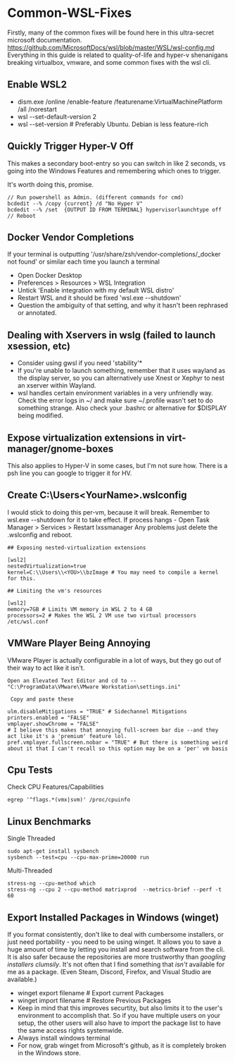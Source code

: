 # Common-WSL-Fixes

Firstly, many of the common fixes will be found here in this ultra-secret microsoft documentation. 
https://github.com/MicrosoftDocs/wsl/blob/master/WSL/wsl-config.md
Everything in this guide is related to quality-of-life and hyper-v shenanigans breaking virtualbox, vmware, and some common fixes with the wsl cli.

## Enable WSL2

+ dism.exe /online /enable-feature /featurename:VirtualMachinePlatform /all /norestart
+ wsl --set-default-version 2
+ wsl --set-version <distribution name> <versionNumber> # Preferably Ubuntu. Debian is less feature-rich

## Quickly Trigger Hyper-V Off

This makes a secondary boot-entry so you can switch in like 2 seconds, vs going into the Windows Features and remembering which ones to trigger.

It's worth doing this, promise. 

```
// Run powershell as Admin. (different commands for cmd)
bcdedit --% /copy {current} /d "No Hyper V"
bcdedit --% /set  {OUTPUT ID FROM TERMINAL} hypervisorlaunchtype off
// Reboot
```
  
## Docker Vendor Completions
  If your terminal is outputting '/usr/share/zsh/vendor-completions/_docker not found' or similar each time you launch a terminal
  + Open Docker Desktop
  + Preferences > Resources > WSL Integration
  + Untick 'Enable integration with my default WSL distro'
  + Restart WSL and it should be fixed 'wsl.exe --shutdown'
  + Question the ambiguity of that setting, and why it hasn't been rephrased or annotated.  
  
## Dealing with Xservers in wslg (failed to launch xsession, etc)
  + Consider using gwsl if you need 'stability'*
  + If you're unable to launch something, remember that it uses wayland as the display server, so you can alternatively use Xnest or Xephyr to nest an xserver within Wayland.
  + wsl handles certain environment variables in a very unfriendly way. Check the error logs in ~/ and make sure ~/.profile wasn't set to do something strange. Also check your .bashrc or alternative for $DISPLAY being modified.

## Expose virtualization extensions in virt-manager/gnome-boxes

This also applies to Hyper-V in some cases, but I'm not sure how. There is a psh line you can google to trigger it for HV.

## Create C:\Users\<YourName>\.wslconfig

I would stick to doing this per-vm, because it will break. Remember to wsl.exe --shutdown for it to take effect.
If process hangs - Open Task Manager > Services > Restart lxssmanager
Any problems just delete the .wslconfig and reboot. 

```
## Exposing nested-virtualization extensions

[wsl2]
nestedVirtualization=true
kernel=C:\\Users\\<YOU>\\bzImage # You may need to compile a kernel for this.
  
## Limiting the vm's resources

[wsl2]
memory=7GB # Limits VM memory in WSL 2 to 4 GB
processors=2 # Makes the WSL 2 VM use two virtual processors /etc/wsl.conf
```

## VMWare Player Being Annoying

VMware Player is actually configurable in a lot of ways, but they go out of their way to act like it isn't.

```
Open an Elevated Text Editor and cd to --
"C:\ProgramData\VMware\VMware Workstation\settings.ini"

 Copy and paste these

ulm.disableMitigations = "TRUE" # Sidechannel Mitigations
printers.enabled = "FALSE"
vmplayer.showChrome = "FALSE" 
# I believe this makes that annoying full-screen bar die --and they act like it's a 'premium' feature lol.
pref.vmplayer.fullscreen.nobar = "TRUE" # But there is something weird about it that I can't recall so this option may be on a 'per' vm basis
```

## Cpu Tests

Check CPU Features/Capabilities

```
egrep '^flags.*(vmx|svm)' /proc/cpuinfo
```

## Linux Benchmarks

Single Threaded

```
sudo apt-get install sysbench
sysbench --test=cpu --cpu-max-prime=20000 run
```

Multi-Threaded

```sudo apt install stress-ng
stress-ng --cpu-method which
stress-ng --cpu 2 --cpu-method matrixprod  --metrics-brief --perf -t 60
```

## Export Installed Packages in Windows (winget)
  If you format consistently, don't like to deal with cumbersome installers, or just need portability - you need to be using winget. It allows you to save a huge amount of time by letting you install and search software from the cli. It is also safer because the repositories are more trustworthy than *googling installers clumsily*. It's not often that I find something that *isn't* available for me as a package. (Even Steam, Discord, Firefox, and Visual Studio are available.) 
  + winget export filename # Export current Packages
  + winget import filename # Restore Previous Packages
  + Keep in mind that this improves securtity, but also limits it to the user's environment to accomplish that. So if you have multiple users on your setup, the other users will also have to import the package list to have the same access rights systemwide.
  + Always install windows terminal
  + For now, grab winget from Microsoft's github, as it is completely broken in the Windows store.
